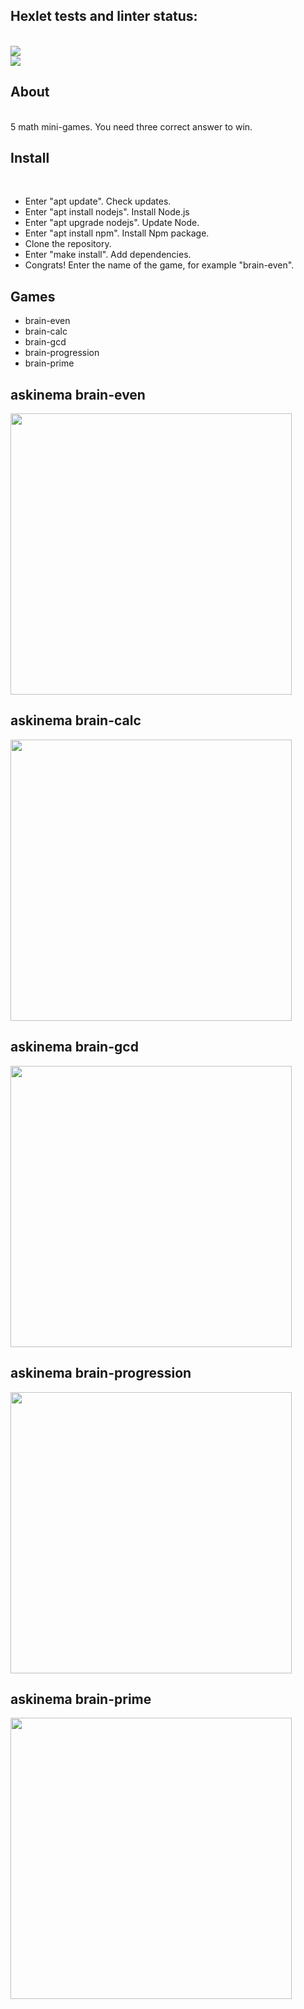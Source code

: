 <h2> Hexlet tests and linter status:</h2><br>
<a href="https://codeclimate.com/github/KiraBelo/frontend-project-lvl1/maintainability">
<img src="https://api.codeclimate.com/v1/badges/59d8475196089f39db8b/maintainability"></a><br>
<a href="https://github.com/KiraBelo/frontend-project-lvl1/actions/workflows/hexlet-check.yml">
<img src="https://github.com/KiraBelo/frontend-project-lvl1/actions/workflows/hexlet-check.yml/badge.svg"></a>

<h2> About</h2><br>
5 math mini-games. You need three correct answer to win.

<h2> Install</h2><br>
<ul>
<li> Enter "apt update". Check updates.</li>
<li> Enter "apt install nodejs". Install Node.js</li>
<li> Enter "apt upgrade nodejs". Update Node.</li>
<li> Enter "apt install npm". Install Npm package.</li>
<li> Clone the repository.</li>
<li> Enter "make install". Add dependencies.</li>
<li> Congrats! Enter the name of the game, for example "brain-even".</li>
</ul>

<h2> Games </h2>
<ul> 
<li> brain-even </li>
<li> brain-calc </li>
<li> brain-gcd </li>
<li> brain-progression </li>
<li> brain-prime</li>
</ul>
 
 <h2>askinema brain-even</h2>
 <a href="https://asciinema.org/a/eC0sciUKUnJIunIM2vB5KxTTP" target="_blank"><img src="https://asciinema.org/a/eC0sciUKUnJIunIM2vB5KxTTP.svg" width="450"/></a>
 <h2>askinema brain-calc</h2>
 <a href="https://asciinema.org/a/p7RSUStfl1jOLKjwne9H70GBK" target="_blank"><img src="https://asciinema.org/a/p7RSUStfl1jOLKjwne9H70GBK.svg" width="450"/></a>
<h2> askinema brain-gcd</h2>
 <a href="https://asciinema.org/a/E0BecEG0kXKXOKSjyMsgYOemn" target="_blank"><img src="https://asciinema.org/a/E0BecEG0kXKXOKSjyMsgYOemn.svg" width="450"/></a>
 <h2>askinema brain-progression </h2>
 <a href="https://asciinema.org/a/DP4SeD03UVkJFxc8NbEloIPuZ" target="_blank"><img src="https://asciinema.org/a/DP4SeD03UVkJFxc8NbEloIPuZ.svg" width="450"/></a>
<h2> askinema brain-prime</h2>
 <a href="https://asciinema.org/a/DG8VlIfppyZS6PQDRkjErQeoq" target="_blank"><img src="https://asciinema.org/a/DG8VlIfppyZS6PQDRkjErQeoq.svg" width="450" /></a>
